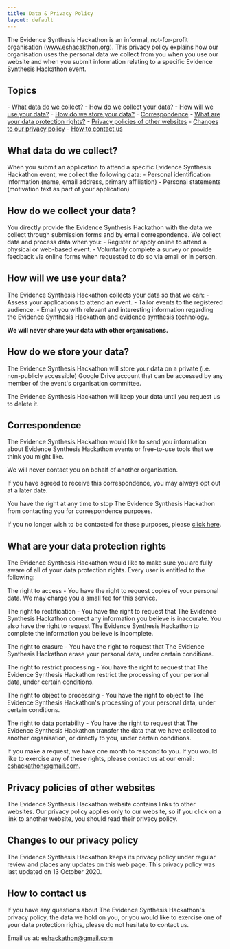 ```yaml
---
title: Data & Privacy Policy
layout: default
---
```

The Evidence Synthesis Hackathon is an informal, not-for-profit organisation (<a href="www.eshacakthon.org">www.eshacakthon.org</a>). This privacy policy explains how our organisation uses the personal data we collect from you when you use our website and when you submit information relating to a specific Evidence Synthesis Hackathon event.

<h2>Topics</h2>
 - <a href="#collect-what">What data do we collect?</a>
 - <a href="#collect-how">How do we collect your data?</a>
 - <a href="#use">How will we use your data?</a>
 - <a href="#store">How do we store your data?</a>
 - <a href="#correspondence">Correspondence</a>
 - <a href="#rights">What are your data protection rights?</a>
 - <a href="#policies-other">Privacy policies of other websites</a>
 - <a href="#policies-change">Changes to our privacy policy</a>
 - <a href="#contact">How to contact us</a>


<h2>What data do we collect?</h2><a name="collect-what"></a>
When you submit an application to attend a specific Evidence Synthesis Hackathon event, we collect the following data:
- Personal identification information (name, email address, primary affiliation)
- Personal statements (motivation text as part of your application)

<h2>How do we collect your data?</h2><a name="collect-how"></a>
You directly provide the Evidence Synthesis Hackathon with the data we collect through submission forms and by email correspondence. We collect data and process data when you:
- Register or apply online to attend a physical or web-based event.
- Voluntarily complete a survey or provide feedback via online forms when requested to do so via email or in person.

<h2>How will we use your data?</h2><a name="use"></a>
The Evidence Synthesis Hackathon collects your data so that we can:
- Assess your applications to attend an event.
- Tailor events to the registered audience.
- Email you with relevant and interesting information regarding the Evidence Synthesis Hackathon and evidence synthesis technology.

<b>We will never share your data with other organisations.</b>

<h2>How do we store your data?</h2><a name="store"></a>
The Evidence Synthesis Hackathon will store your data on a private (i.e. non-publicly accessible) Google Drive account that can be accessed by any member of the event's organisation committee.

The Evidence Synthesis Hackathon will keep your data until you request us to delete it.

<a name="correspondence"></a><h2>Correspondence</h2>
The Evidence Synthesis Hackathon would like to send you information about Evidence Synthesis Hackathon events or free-to-use tools that we think you might like.

We will never contact you on behalf of another organisation.

If you have agreed to receive this correspondence, you may always opt out at a later date.

You have the right at any time to stop The Evidence Synthesis Hackathon from contacting you for correspondence purposes.

If you no longer wish to be contacted for these purposes, please <a href="mailto:eshackathon@gmail.com?subject=ESH mailing list removal request">click here</a>.

<h2>What are your data protection rights</h2><a name="rights"></a>
The Evidence Synthesis Hackathon would like to make sure you are fully aware of all of your data protection rights. Every user is entitled to the following:

The right to access - You have the right to request copies of your personal data. We may charge you a small fee for this service.

The right to rectification - You have the right to request that The Evidence Synthesis Hackathon correct any information you believe is inaccurate. You also have the right to request The Evidence Synthesis Hackathon to complete the information you believe is incomplete.

The right to erasure - You have the right to request that The Evidence Synthesis Hackathon erase your personal data, under certain conditions.

The right to restrict processing - You have the right to request that The Evidence Synthesis Hackathon restrict the processing of your personal data, under certain conditions.

The right to object to processing - You have the right to object to The Evidence Synthesis Hackathon's processing of your personal data, under certain conditions.

The right to data portability - You have the right to request that The Evidence Synthesis Hackathon transfer the data that we have collected to another organisation, or directly to you, under certain conditions.

If you make a request, we have one month to respond to you. If you would like to exercise any of these rights, please contact us at our email: <a href="mailto:eshackathon@gmail.com">eshackathon@gmail.com</a>.


<h2>Privacy policies of other websites</h2><a name="policies-other"></a>
The Evidence Synthesis Hackathon website contains links to other websites. Our privacy policy applies only to our website, so if you click on a link to another website, you should read their privacy policy.

<h2>Changes to our privacy policy</h2><a name="policies-change"></a>
The Evidence Synthesis Hackathon keeps its privacy policy under regular review and places any updates on this web page. This privacy policy was last updated on 13 October 2020.

<h2>How to contact us</h2><a name="contact"></a>
If you have any questions about The Evidence Synthesis Hackathon's privacy policy, the data we hold on you, or you would like to exercise one of your data protection rights, please do not hesitate to contact us.

Email us at: <a href="mailto:eshackathon@gmail.com">eshackathon@gmail.com</a>